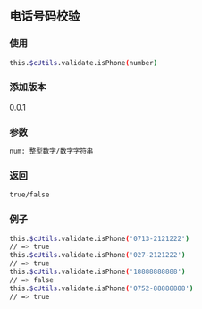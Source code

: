 ## 电话号码校验

### 使用
```bash
this.$cUtils.validate.isPhone(number)
```

### 添加版本
0.0.1

### 参数
```bash
num: 整型数字/数字字符串
```

### 返回
```bash
true/false
```

### 例子
```bash
this.$cUtils.validate.isPhone('0713-2121222')
// => true
this.$cUtils.validate.isPhone('027-2121222')
// => true
this.$cUtils.validate.isPhone('18888888888')
// => false
this.$cUtils.validate.isPhone('0752-88888888')
// => true
```
